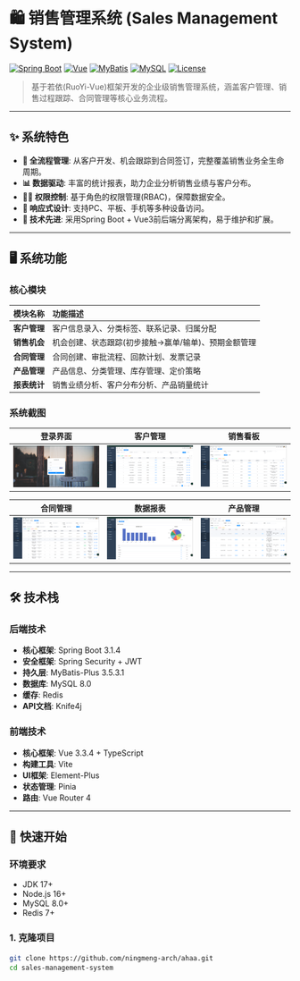 # 🛍️ 销售管理系统 (Sales Management System)

[![Spring Boot](https://img.shields.io/badge/Spring%20Boot-3.1.4-brightgreen.svg)](https://spring.io/projects/spring-boot)
[![Vue](https://img.shields.io/badge/Vue-3.3.4-brightgreen.svg)](https://vuejs.org/)
[![MyBatis](https://img.shields.io/badge/MyBatis-3.0.0-blue.svg)](https://mybatis.org/mybatis-3/)
[![MySQL](https://img.shields.io/badge/MySQL-8.0-blue.svg)](https://www.mysql.com/)
[![License](https://img.shields.io/badge/License-MIT-yellow.svg)](LICENSE)

> 基于若依(RuoYi-Vue)框架开发的企业级销售管理系统，涵盖客户管理、销售过程跟踪、合同管理等核心业务流程。

---

## ✨ 系统特色

- **🎯 全流程管理**: 从客户开发、机会跟踪到合同签订，完整覆盖销售业务全生命周期。
- **📊 数据驱动**: 丰富的统计报表，助力企业分析销售业绩与客户分布。
- **👮‍♂️ 权限控制**: 基于角色的权限管理(RBAC)，保障数据安全。
- **📱 响应式设计**: 支持PC、平板、手机等多种设备访问。
- **🚀 技术先进**: 采用Spring Boot + Vue3前后端分离架构，易于维护和扩展。

---

## 🖥 系统功能

### 核心模块
| 模块名称 | 功能描述 |
| :--- | :--- |
| **客户管理** | 客户信息录入、分类标签、联系记录、归属分配 |
| **销售机会** | 机会创建、状态跟踪(初步接触→赢单/输单)、预期金额管理 |
| **合同管理** | 合同创建、审批流程、回款计划、发票记录 |
| **产品管理** | 产品信息、分类管理、库存管理、定价策略 |
| **报表统计** | 销售业绩分析、客户分布分析、产品销量统计 |

### 系统截图
<!-- 在这里添加你的系统截图 -->
| 登录界面 | 客户管理 | 销售看板 |
| :---: | :---: | :---: |
| ![登录页](doc/登陆页面.png) | ![客户管理](doc/客户管理.png) | ![销售看板](doc/销售机会.png) |

| 合同管理 | 数据报表 | 产品管理 |
| :---: | :---: | :---: |
| ![合同管理](doc/合同管理.png) | ![数据报表](doc/报表统计.png) | ![产品管理](doc/产品管理.png) |

---

## 🛠 技术栈

### 后端技术
- **核心框架**: Spring Boot 3.1.4
- **安全框架**: Spring Security + JWT
- **持久层**: MyBatis-Plus 3.5.3.1
- **数据库**: MySQL 8.0
- **缓存**: Redis
- **API文档**: Knife4j

### 前端技术
- **核心框架**: Vue 3.3.4 + TypeScript
- **构建工具**: Vite
- **UI框架**: Element-Plus
- **状态管理**: Pinia
- **路由**: Vue Router 4

---

## 🚀 快速开始

### 环境要求
- JDK 17+
- Node.js 16+
- MySQL 8.0+
- Redis 7+

### 1. 克隆项目
```bash
git clone https://github.com/ningmeng-arch/ahaa.git
cd sales-management-system
